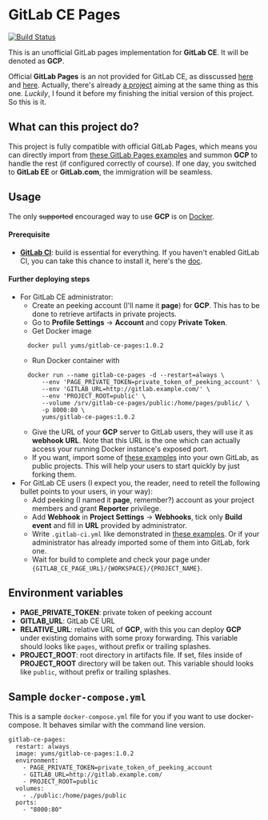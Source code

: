 # GitLab CE Pages

[![Build Status](https://travis-ci.org/YuMS/gitlab-ce-pages.svg?branch=master)](https://travis-ci.org/YuMS/gitlab-ce-pages)

This is an unofficial GitLab pages implementation for **GitLab CE**. It will be denoted as **GCP**.

Official **GitLab Pages** is an not provided for GitLab CE, as disscussed [here](https://gitlab.com/gitlab-org/gitlab-ce/issues/3085) and [here](https://news.ycombinator.com/item?id=10923747). Actually, there's already [a project](https://github.com/Glavin001/GitLab-Pages) aiming at the same thing as this one. *Luckily*, I found it  before my finishing the initial version of this project. So this is it.

## What can this project do?

This project is fully compatible with official GitLab Pages, which means you can directly import from [these GitLab Pages examples](https://gitlab.com/groups/pages) and summon **GCP** to handle the rest (if configured correctly of course). If one day, you switched to **GitLab EE** or **GitLab.com**, the immigration will be seamless.

## Usage

The only ~~supported~~ encouraged way to use **GCP** is on [Docker](https://www.docker.com/).

#### Prerequisite
* **[GitLab CI](https://about.gitlab.com/gitlab-ci/)**: build is essential for everything. If you haven't enabled GitLab CI, you can take this chance to install it, here's the [doc](http://doc.gitlab.com/ce/ci/).

#### Further deploying steps
* For GitLab CE administrator:
  * Create an peeking account (I'll name it **page**) for **GCP**. This has to be done to retrieve artifacts in private projects.
  * Go to **Profile Settings** -> **Account** and copy **Private Token**.
  * Get Docker image
  ```
    docker pull yums/gitlab-ce-pages:1.0.2
  ```
  * Run Docker container with
  ```
    docker run --name gitlab-ce-pages -d --restart=always \
        --env 'PAGE_PRIVATE_TOKEN=private_token_of_peeking_account' \
        --env 'GITLAB_URL=http://gitlab.example.com/' \
        --env 'PROJECT_ROOT=public' \
        --volume /srv/gitlab-ce-pages/public:/home/pages/public/ \
        -p 8000:80 \
        yums/gitlab-ce-pages:1.0.2
  ```
  * Give the URL of your **GCP** server to GitLab users, they will use it as **webhook URL**. Note that this URL is the one which can actually access your running Docker instance's exposed port.
  * If you want, import some of [these examples](https://gitlab.com/groups/pages) into your own GitLab, as public projects. This will help your users to start quickly by just forking them.
* For GitLab CE users (I expect you, the reader, need to retell the following bullet points to your users, in your way):
  * Add peeking (I named it **page**, remember?) account as your project members and grant **Reporter** privilege.
  * Add **Webhook** in **Project Settings** -> **Webhooks**, tick only **Build event** and fill in **URL** provided by administrator.
  * Write `.gitlab-ci.yml` like demonstrated in [these examples](https://gitlab.com/groups/pages). Or if your administrator has already imported some of them into GitLab, fork one.
  * Wait for build to complete and check your page under `{GITLAB_CE_PAGE_URL}/{WORKSPACE}/{PROJECT_NAME}`.

## Environment variables
* **PAGE_PRIVATE_TOKEN**: private token of peeking account
* **GITLAB_URL**: GitLab CE URL
* **RELATIVE_URL**: relative URL of **GCP**, with this you can deploy **GCP** under existing domains with some proxy forwarding.
This variable should looks like `pages`, without prefix or trailing splashes.
* **PROJECT_ROOT**: root directory in artifacts file. If set, files inside of **PROJECT_ROOT** directory will be taken out.
This variable should looks like `public`, without prefix or trailing splashes.


## Sample `docker-compose.yml`

This is a sample `docker-compose.yml` file for you if you want to use docker-compose. It behaves similar with the command line version.

    gitlab-ce-pages:
      restart: always
      image: yums/gitlab-ce-pages:1.0.2
      environment:
        - PAGE_PRIVATE_TOKEN=private_token_of_peeking_account
        - GITLAB_URL=http://gitlab.example.com/
        - PROJECT_ROOT=public
      volumes:
        - ./public:/home/pages/public
      ports:
        - "8000:80"
